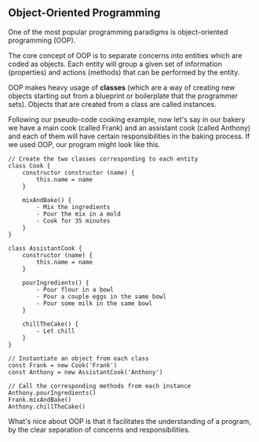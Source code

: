 ## Object-Oriented Programming

One of the most popular programming paradigms is object-oriented programming (OOP).

The core concept of OOP is to separate concerns into entities which are coded as objects. Each entity will group a given set of information (properties) and actions (methods) that can be performed by the entity.



OOP makes heavy usage of **classes** (which are a way of creating new objects starting out from a blueprint or boilerplate that the programmer sets). Objects that are created from a class are called instances.



Following our pseudo-code cooking example, now let's say in our bakery we have a main cook (called Frank) and an assistant cook (called Anthony) and each of them will have certain responsibilities in the baking process. If we used OOP, our program might look like this.



```
// Create the two classes corresponding to each entity
class Cook {
	constructor constructor (name) {
        this.name = name
    }

    mixAndBake() {
        - Mix the ingredients
    	- Pour the mix in a mold
        - Cook for 35 minutes
    }
}

class AssistantCook {
    constructor (name) {
        this.name = name
    }

    pourIngredients() {
        - Pour flour in a bowl
        - Pour a couple eggs in the same bowl
        - Pour some milk in the same bowl
    }
    
    chillTheCake() {
    	- Let chill
    }
}

// Instantiate an object from each class
const Frank = new Cook('Frank')
const Anthony = new AssistantCook('Anthony')

// Call the corresponding methods from each instance
Anthony.pourIngredients()
Frank.mixAndBake()
Anthony.chillTheCake()
```

What's nice about OOP is that it facilitates the understanding of a program, by the clear separation of concerns and responsibilities.